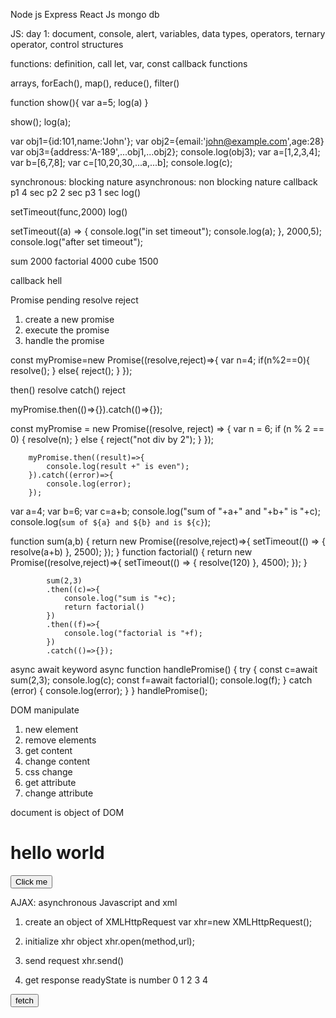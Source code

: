 Node js
Express
React Js
mongo db


JS:
day 1:
document, console, alert, variables, data types,
operators, ternary operator, 
control structures

functions: definition, call
let, var, const
callback functions

arrays, forEach(), map(), reduce(), filter()

function show(){
	var a=5;
	log(a)
}

show();
log(a);

   var obj1={id:101,name:'John'};
       var obj2={email:'john@example.com',age:28}
       var obj3={address:'A-189',...obj1,...obj2};
        console.log(obj3);
        var a=[1,2,3,4];
        var b=[6,7,8];
        var c=[10,20,30,...a,...b];
        console.log(c);


synchronous: blocking nature
asynchronous: non blocking nature
callback
p1 4 sec
p2 2 sec
p3 1 sec
log()

setTimeout(func,2000)
log()

setTimeout((a) => {
        console.log("in set timeout");
        console.log(a);
    }, 2000,5);
    console.log("after set timeout");

sum 2000
factorial 4000
cube  1500


callback hell

Promise
pending
resolve
reject

1. create a new promise
2. execute the promise
3. handle the promise


const myPromise=new Promise((resolve,reject)=>{
	var n=4;
	if(n%2==0){
		resolve();
	}
   else{
		reject();
	}
}); 

then() resolve catch() reject

myPromise.then(()=>{}).catch(()=>{});




const myPromise = new Promise((resolve, reject) => {
            var n = 6;
            if (n % 2 == 0) {
                resolve(n);
            }
            else {
                reject("not div by 2");
            }
        });

        myPromise.then((result)=>{
            console.log(result +" is even");
        }).catch((error)=>{
            console.log(error);
        });




var a=4;
        var b=6;
        var c=a+b;
        console.log("sum of "+a+" and "+b+" is "+c);
        console.log(`sum of ${a} and ${b} and is ${c}`);

 

  function sum(a,b) {
                return new Promise((resolve,reject)=>{
                    setTimeout(() => {
                        resolve(a+b)
                    }, 2500);
                });
            }
            function factorial() {
                return new Promise((resolve,reject)=>{
                    setTimeout(() => {
                        resolve(120)
                    }, 4500);
                });
            }

            sum(2,3)
            .then((c)=>{
                console.log("sum is "+c);
                return factorial()
            })
            .then((f)=>{
                console.log("factorial is "+f);
            })
            .catch(()=>{});

async await keyword
async function handlePromise() {
                try {
                    const c=await sum(2,3);
                    console.log(c);
                    const f=await factorial();
                    console.log(f);
                } catch (error) {
                    console.log(error);
                }
            }
            handlePromise();




DOM manipulate

1. new element
2. remove elements
3. get content
4. change content
5. css change
6. get attribute
7. change attribute


document is object of DOM 


<h1 id="myhead">hello world</h1>
	<button type="button" onclick="get()">Click me</button>
	<script type="text/javascript">
		function get() {
			var h1=document.getElementById('myhead');
			console.log(h1.innerHTML);
			h1.innerHTML="bye";
		}	
  		
	</script>


<input type="password" id="passwordField">
	<input type="button" value="show" id="btn" onclick="show()">
	<script type="text/javascript">
		function show() {
			var btn=document.getElementById('btn');
			var passwordField=document.getElementById('passwordField');
			if (btn.getAttribute('value')=='show') {
				passwordField.setAttribute('type','text');
				btn.setAttribute('value','hide');
			} else {
				passwordField.setAttribute('type','password');
				btn.setAttribute('value','show');
			}
			
		}
  		
	</script>


if variable name is same as id of the element:

<input type="password" id="passwordField">
	<input type="button" value="show" id="btn" onclick="show()">
	<script type="text/javascript">
		function show() {
			if (btn.getAttribute('value')=='show') {
				passwordField.setAttribute('type','text');
				btn.setAttribute('value','hide');
			} else {
				passwordField.setAttribute('type','password');
				btn.setAttribute('value','show');
			}
			
		}
  		
	</script>


change css:
<input type="text" id="nameField" onkeyup="check()">
	<script type="text/javascript">
		
		function check() {
			if(document.getElementById('nameField').value.length>=3){
				document.getElementById('nameField').style.borderColor='green';
			}
			else{
				document.getElementById('nameField').style.borderColor='red';
			}
		}
  		
	</script>



create element:
<input type="button" id="btn" value="generate" onclick="generate()">
	<div id="container">

	</div>
	<script>
		function generate() {
			var h1=document.createElement('h1');
			h1.innerHTML='hello world';
			document.getElementById('container').appendChild(h1);
		}
	</script>



remove element:
<input type="button" id="btn" value="remove h1" onclick="remove()">
	<div id="container">
		<h1 id="head">Welcome</h1>
	</div>
	<script>
		function remove() {
			var container=document.getElementById('container');
			var head=document.getElementById('head');
			container.removeChild(head);
		}
	</script>


AJAX:
asynchronous Javascript and xml

1. create an object of XMLHttpRequest
	 var xhr=new XMLHttpRequest();

2. initialize xhr object
	 xhr.open(method,url);

3. send request
	xhr.send()

4. get response
readyState is number
   0 1 2 3 4




<input type="button" value="fetch" onclick="fetchData()">
	<script>
		function fetchData() {
			var xhr= new XMLHttpRequest();
			xhr.open('GET','https://jsonplaceholder.typicode.com/users');
			xhr.send();
			xhr.onreadystatechange=()=>{
				if (xhr.readyState==4 && xhr.status==200) {
					var data=JSON.parse(xhr.responseText);
					console.log(data);
				}
			}
			
		}
	</script>


fetch() api 



<input type="button" value="fetch" onclick="fetchData()">
	<script>
		async function fetchData() {
			try {
				const response=await fetch('https://jsonplaceholder.typicode.com/users');
				const data=await response.json();
				console.log(data);
			} catch (error) {
				console.log(error);
			}
			
			
		}
	</script>










































